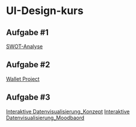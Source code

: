 # UI-Design-kurs

## Aufgabe #1
<a href="https://xd.adobe.com/view/2d13d850-cecd-4bc1-8800-45294b9f52cb-7840/?fullscreen&hints=off">SWOT-Analyse</a>

## Aufgabe #2
<a href="./Wallet Projekt_Dokumentation.pdf">Wallet Project</a>

## Aufgabe #3
<a href="./Konzept_Interaktive Datenvisualisierung.pdf">Interaktive Datenvisualisierung_Konzept</a>
<a href="./Moodbaord_Interaktive Datenvisualisierung.pdf">Interaktive Datenvisualisierung_Moodbaord</a>
